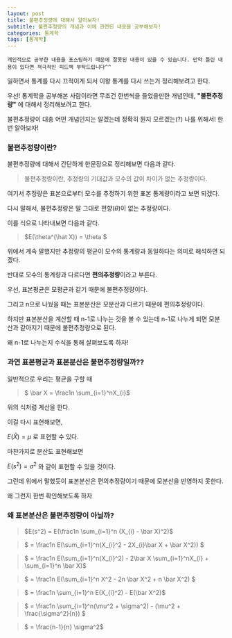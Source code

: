 ```yaml
---
layout: post
title: 불편추정량에 대해서 알아보자!
subtitle: 불편추정량의 개념과 이에 관련된 내용을 공부해보자!
categories: 통계학
tags: [통계학]
---
```


`개인적으로 공부한 내용을 포스팅하기 때문에 잘못된 내용이 있을 수 있습니다. 만약 틀린 내용이 있다면 적극적인 피드백 부탁드립니다^^`

일하면서 통계를 다시 끄적이게 되서 이왕 통계를 다시 쓰는거 정리해보려고 한다.

우선! 통계학을 공부해본 사람이라면 무조건 한번씩을 들었을만한 개념인데, **"불편추정량"** 에 대해서 정리해보려고 한다.

불편추정량이 대충 어떤 개념인지는 알겠는데 정확히 뭔지 모르겠는(?) 나를 위해서! 한번 알아보자!


### 불편추정량이란?

불편추정량에 대해서 간단하게 한문장으로 정리해보면 다음과 같다.

> 불편추정량이란, 추정량의 기대값과 모수의 값이 차이가 없는 추정량이다.

여기서 추정량은 표본으로부터 모수를 추정하기 위한 표본 통계량이라고 보면 되겠다.

다시 말해서, 불편추정량은 말 그대로 편향($\theta$)이 없는 추정량이다.

이를 식으로 나타내보면 다음과 같다.

> $E(\theta^(\hat X)) = \theta $

위에서 계속 말했지만 추정량의 평균이 모수의 통계량과 동일하다는 의미로 해석하면 되겠다.

반대로 모수의 통계량과 다르다면 **편의추정량**이라고 부른다.

우선, 표본평균은 모평균과 같기 때문에 불편추정량이다.

그리고 n으로 나눴을 때는 표본분산은 모분산과 다르기 때문에 편의추정량이다.

하지만 표본분산을 계산할 때 n-1로 나누는 것을 볼 수 있는데 n-1로 나누게 되면 모분산과 같아지기 때문에 불편추정량으로 된다.

왜 n-1로 나누는지 수식을 통해 살펴보도록 하자!


### 과연 표본평균과 표본분산은 불편추정량일까??

일반적으로 우리는 평균을 구할 때

> $ \bar X = \frac1n \sum_{i=1}^nX_{i}$

위의 식처럼 계산을 한다.

이걸 다시 표현해보면, 

$E(\bar X) = \mu$ 로 표현할 수 있다.

마찬가지로 분산도 표현해보면

$E(s^2) = \sigma^2$ 와 같이 표현할 수 있을 것이다.

그런데 위에서 말했듯이 표본분산은 편의추정량이기 때문에 모분산을 반영하지 못한다.

왜 그런지 한번 확인해보도록 하자


### 왜 표본분산은 불편추정량이 아닐까?

> $E(s^2) = E(\frac1n \sum_{i=1}^n (X_{i} - \bar X)^2)$

> $ = \frac1n E(\sum_{i=1}^n(X_{i}^2 - 2X_{i}\bar X + \bar X^2)) $

> $ = \frac1n E(\sum_{i=1}^n(X_{i}^2) - 2\bar X \sum_{i=1}^nX_{i} + \sum_{i=1}^n \bar X)$

> $ = \frac1n E(\sum_{i=1}^n X^2 - 2n \bar X^2 + n \bar X^2) $

> $ = \frac1n \sum_{i=1}^n E(X_{i}^2) - E(\bar X^2)$

> $ = \frac1n \sum_{i=1}^n(\mu^2 + \sigma^2) - (\mu^2 + \frac{\sigma^2}{n}) $

> $ = \frac{n-1}{n} \sigma^2$